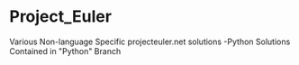 # Project_Euler
Various Non-language Specific projecteuler.net solutions
-Python Solutions Contained in "Python" Branch

